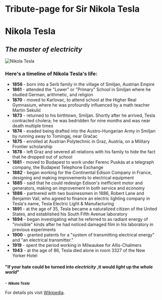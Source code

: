 # Tribute-page for Sir Nikola Tesla

<html>
<head>
	<title>Nikola Tesla Tribute Page</title>
</head>
<body>       
  <h1>Nikola Tesla</h1>
  <h2><em>The master of electricity</em></h2>      
  <img src="https://thefifthestate.com.au/wp-content/uploads/2020/09/Nikola-Tesla-Publicity-photo-laboratory-Colorado-Springs-December-1899-1.jpg" alt="Nikola Tesla" />
  <h3>Here's a timeline of Nikola Tesla's life:</h3>      
  <ul>
     <li><b>1856</b> - born into a Serb family in the village of Smiljan, Austrian Empire</li>
     <li><b>1861</b> - attended the "Lower" or "Primary" School in Smiljan where he studied German, arithmetic, and religion</li>
     <li><b>1870</b> - moved to Karlovac, to attend school at the Higher Real Gymnasium, where he was profoundly influenced by a math teacher Martin Sekulić</li>
     <li><b>1873</b> - returned to his birthtown, Smiljan. Shortly after he arrived, Tesla contracted cholera; he was bedridden for nine months and was near death multiple times</li>
     <li><b>1874</b> - evaded being drafted into the Austro-Hungarian Army in Smiljan by running away to Tomingaj, near Gračac</li>
     <li><b>1875</b> - enrolled at Austrian Polytechnic in Graz, Austria, on a Military Frontier scholarship</li>
     <li><b>1878</b> - left Graz and severed all relations with his family to hide the fact that he dropped out of school</li>
     <li><b>1881</b> - moved to Budapest to work under Ferenc Puskás at a telegraph company, the Budapest Telephone Exchange</li>
     <li><b>1882</b> - began working for the Continental Edison Company in France, designing and making improvements to electrical equipment</li>
     <li><b>1885</b> - said that he could redesign Edison's inefficient motor and generators, making an improvement in both service and economy</li>
     <li><b>1886</b> - partnered with two businessmen in 1886, Robert Lane and Benjamin Vail, who agreed to finance an electric lighting company in Tesla's name, Tesla Electric Light & Manufacturing</li>
     <li><b>1891</b> - at the age of 35, Tesla became a naturalized citizen of the United States, and established his South Fifth Avenue laboratory</li>
     <li><b>1894</b> - began investigating what he referred to as radiant energy of "invisible" kinds after he had noticed damaged film in his laboratory in previous experiments</li>
     <li><b>1900</b> - granted patents for a "system of transmitting electrical energy" and "an electrical transmitter."</li>
     <li><b>1919</b> - spent the period working in Milwaukee for Allis-Chalmers</li>
     <li><b>1943</b> - at the age of 86, Tesla died alone in room 3327 of the New Yorker Hotel</li>
  </ul>
  <h4>"If your hate could be turned into <b><i> electricity </i></b>,it would <b><i> light </i></b> up the <b><i>whole world</i></b>"</h4>
  <p>- <em><small><b>Nikola Tesla</b></small></em></p>
  <p>For details pls visit <a href="https://en.wikipedia.org/wiki/Nikola_Tesla" target="_blank">Wikipedia</a>.</p>  
</body>
</html>
